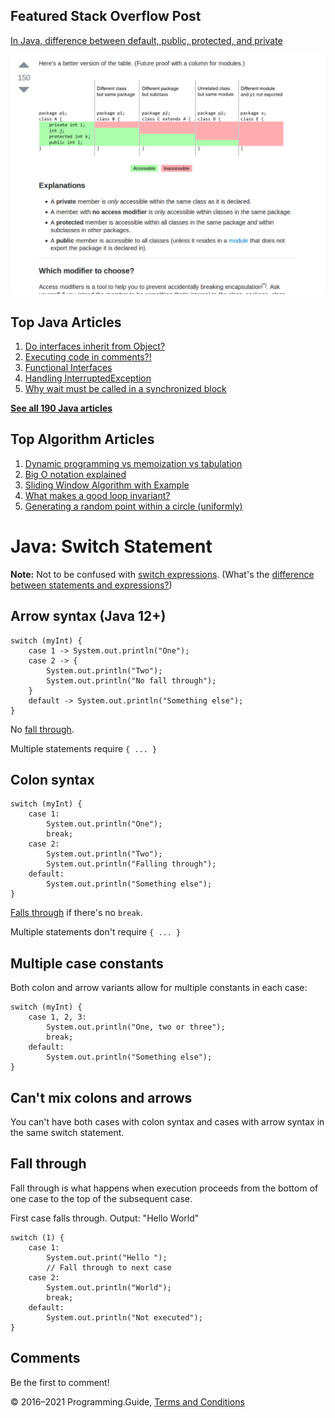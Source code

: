 



## Featured Stack Overflow Post

[In Java, difference between default, public, protected, and private](https://stackoverflow.com/a/33627846/276052)

[<img src="../images/so-featured-33627846.png" alt="StackOverflow screenshot thumbnail" class="screenshot" />](https://stackoverflow.com/a/33627846/276052)



## Top Java Articles

1.  [Do interfaces inherit from Object?](do-interfaces-inherit-from-object.html)
2.  [Executing code in comments?!](executing-code-in-comments.html)
3.  [Functional Interfaces](functional-interfaces.html)
4.  [Handling InterruptedException](handling-interrupted-exceptions.html)
5.  [Why wait must be called in a synchronized block](why-wait-must-be-in-synchronized.html)

[**See all 190 Java articles**](index.html)

## Top Algorithm Articles

1.  [Dynamic programming vs memoization vs tabulation](../dynamic-programming-vs-memoization-vs-tabulation.html)
2.  [Big O notation explained](../big-o-notation-explained.html)
3.  [Sliding Window Algorithm with Example](../sliding-window-example.html)
4.  [What makes a good loop invariant?](../what-makes-a-good-loop-invariant.html)
5.  [Generating a random point within a circle (uniformly)](../random-point-within-circle.html)

# Java: Switch Statement

**Note:** Not to be confused with [switch expressions](switch-expression.html). (What's the [difference between statements and expressions?](../statements-vs-expressions.html))

## Arrow syntax (Java 12+)

    switch (myInt) {
        case 1 -> System.out.println("One");
        case 2 -> {
            System.out.println("Two");
            System.out.println("No fall through");
        }
        default -> System.out.println("Something else");
    }

No [fall through](switch-statement.html#fall-through).

Multiple statements require `{ ... }`

## Colon syntax

    switch (myInt) {
        case 1:
            System.out.println("One");
            break;
        case 2:
            System.out.println("Two");
            System.out.println("Falling through");
        default:
            System.out.println("Something else");
    }

[Falls through](switch-statement.html#fall-through) if there's no `break`.

Multiple statements don't require `{ ... }`

## Multiple case constants

Both colon and arrow variants allow for multiple constants in each case:

    switch (myInt) {
        case 1, 2, 3:
            System.out.println("One, two or three");
            break;
        default:
            System.out.println("Something else");
    }

## Can't mix colons and arrows

You can't have both cases with colon syntax and cases with arrow syntax in the same switch statement.

## Fall through

Fall through is what happens when execution proceeds from the bottom of one case to the top of the subsequent case.

First case falls through. Output: "Hello World"

    switch (1) {
        case 1:
            System.out.print("Hello ");
            // Fall through to next case
        case 2:
            System.out.println("World");
            break;
        default:
            System.out.println("Not executed");
    }

## Comments

Be the first to comment!

© 2016–2021 Programming.Guide, [Terms and Conditions](../terms-and-conditions.html)

